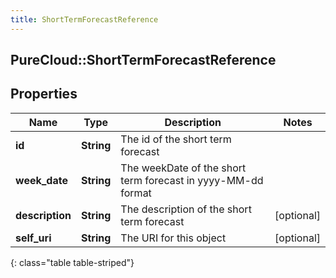 ```yaml
---
title: ShortTermForecastReference
---
```

## PureCloud::ShortTermForecastReference

## Properties

|Name | Type | Description | Notes|
|------------ | ------------- | ------------- | -------------|
| **id** | **String** | The id of the short term forecast | |
| **week_date** | **String** | The weekDate of the short term forecast in yyyy-MM-dd format | |
| **description** | **String** | The description of the short term forecast | [optional] |
| **self_uri** | **String** | The URI for this object | [optional] |
{: class="table table-striped"}


